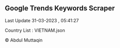 

## Google Trends Keywords Scraper 
 
Last Update 31-03-2023 , 05:41:27

Country List :
VIETNAM.json



© Abdul Muttaqin 
